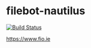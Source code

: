 # filebot-nautilus

[![Build Status](https://travis-ci.org/dmzoneill/filebot-nautilus.png?branch=master)](https://travis-ci.org/dmzoneill/filebot-nautilus)

https://www.fio.ie
